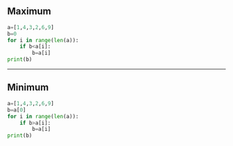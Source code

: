 ## Maximum
```python
a=[1,4,3,2,6,9]
b=0
for i in range(len(a)):
    if b<a[i]:
        b=a[i]
print(b)
```
---
## Minimum
```python
a=[1,4,3,2,6,9]
b=a[0]
for i in range(len(a)):
    if b>a[i]:
        b=a[i]
print(b)
```
